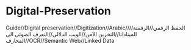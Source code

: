 # Digital-Preservation
Guide//Digital preservation//Digitization//Arabic//الحفظ الرقمي//الرقمنة//الميتاداتا//التخزين الآمن//الويب الدلالي//التعرف الضوئي الى المحارف//OCR//Semantic Web//Linked Data
